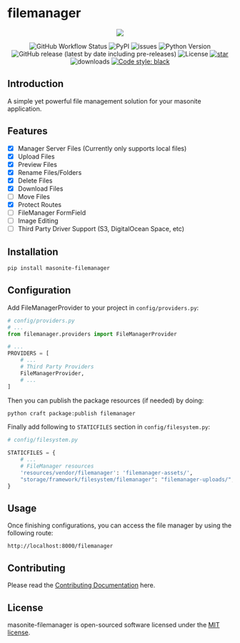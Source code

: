 # filemanager

<p align="center">
    <img src="https://banners.beyondco.de/filemanager.png?theme=light&packageManager=pip+install&packageName=masonite-filemanager&pattern=topography&style=style_1&description=File management solution for Masonite&md=1&showWatermark=1&fontSize=100px&images=https%3A%2F%2Fgblobscdn.gitbook.com%2Fspaces%2F-L9uc-9XAlqhXkBwrLMA%2Favatar.png">
</p>

<p align="center">
  
  <img alt="GitHub Workflow Status" src="https://github.com/yubarajshrestha/masonite-filemanager/actions/workflows/python-package.yml/badge.svg">

  <img alt="PyPI" src="https://img.shields.io/pypi/v/masonite-filemanager">
  <img alt="issues" src="https://img.shields.io/github/issues/yubarajshrestha/masonite-filemanager">
  <img src="https://img.shields.io/badge/python-3.7+-blue.svg" alt="Python Version">
  <img alt="GitHub release (latest by date including pre-releases)" src="https://img.shields.io/github/v/release/yubarajshrestha/masonite-filemanager">
  <img alt="License" src="https://img.shields.io/github/license/yubarajshrestha/masonite-filemanager">
  <a href="https://github.com/yubarajshrestha/masonite-filemanager/stargazers"><img alt="star" src="https://img.shields.io/github/stars/yubarajshrestha/masonite-filemanager" /></a>
  <img alt="downloads" src="https://img.shields.io/pypi/dm/masonite-filemanager?style=flat" />
  <a href="https://github.com/psf/black"><img alt="Code style: black" src="https://img.shields.io/badge/code%20style-black-000000.svg"></a>
</p>

## Introduction

A simple yet powerful file management solution for your masonite application.

## Features

- [x] Manager Server Files (Currently only supports local files)
- [x] Upload Files
- [x] Preview Files
- [x] Rename Files/Folders
- [x] Delete Files
- [x] Download Files
- [ ] Move Files
- [x] Protect Routes
- [ ] FileManager FormField
- [ ] Image Editing
- [ ] Third Party Driver Support (S3, DigitalOcean Space, etc)

## Installation

```bash
pip install masonite-filemanager
```

## Configuration

Add FileManagerProvider to your project in `config/providers.py`:

```python
# config/providers.py
# ...
from filemanager.providers import FileManagerProvider

# ...
PROVIDERS = [
    # ...
    # Third Party Providers
    FileManagerProvider,
    # ...
]
```

Then you can publish the package resources (if needed) by doing:

```bash
python craft package:publish filemanager
```

Finally add following to `STATICFILES` section in `config/filesystem.py`:

```python
# config/filesystem.py

STATICFILES = {
    # ...
    # FileManager resources
    'resources/vendor/filemanager': 'filemanager-assets/',
    "storage/framework/filesystem/filemanager": "filemanager-uploads/",
}
```

## Usage

Once finishing configurations, you can access the file manager by using the following route:

`http://localhost:8000/filemanager`

## Contributing

Please read the [Contributing Documentation](CONTRIBUTING.md) here.

## License

masonite-filemanager is open-sourced software licensed under the [MIT license](LICENSE).
